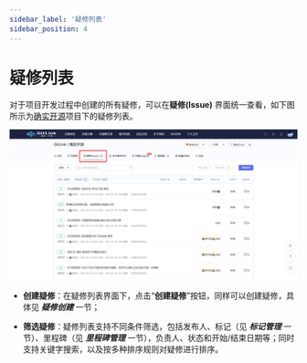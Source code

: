 ```yaml
---
sidebar_label: '疑修列表'      
sidebar_position: 4    
---
```

# 疑修列表

对于项目开发过程中创建的所有疑修，可以在**疑修(Issue)** 界面统一查看，如下图所示为[确实开源](https://www.gitlink.org.cn/Gitlink/forgeplus)项目下的疑修列表。
                                                      
![](../../static/img/Issue/imageIssue5.png)

+ **创建疑修**：在疑修列表界面下，点击“**创建疑修**”按钮，同样可以创建疑修，具体见 ***疑修创建*** 一节；

+ **筛选疑修**：疑修列表支持不同条件筛选，包括发布人、标记（见 ***标记管理*** 一节）、里程碑（见 ***里程碑管理*** 一节），负责人、状态和开始/结束日期等；同时支持关键字搜索，以及按多种排序规则对疑修进行排序。